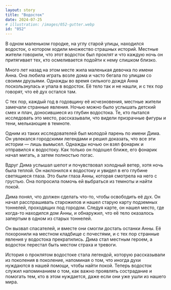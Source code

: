 ```yaml
---
layout: story
title: "Водосток"
date: 2024-07-25
# illustration: /images/052-gutter.webp
id: "052"
---
```


В одном маленьком городке, на углу старой улицы, находился водосток, о котором ходили множество страшных историй. Местные жители говорили, что этот водосток был проклят и что каждую ночь он притягивает тех, кто осмеливается подойти к нему слишком близко.

Много лет назад на этом месте жила маленькая девочка по имени Анна. Она любила играть возле дома и часто бегала по улицам со своими друзьями. Однажды во время сильного дождя Анна поскользнулась и упала в водосток. Её тело так и не нашли, и с тех пор говорят, что её дух остался там.

С тех пор, каждый год в годовщину её исчезновения, местные жители замечали странные явления. Ночью можно было услышать детский смех и плач, доносившиеся из глубин водостока. Те, кто пытался исследовать это место, рассказывали, что видели призрачные фигуры и тени, мелькающие в темноте.

Одним из таких исследователей был молодой парень по имени Дима. Он увлекался городскими легендами и решил доказать, что все эти истории — лишь вымысел. Однажды ночью он взял фонарик и отправился к водостоку. Как только он подошел ближе, его фонарик начал мигать, а затем полностью погас.

Вдруг Дима услышал шепот и почувствовал холодный ветер, хотя ночь была теплой. Он наклонился к водостоку и увидел в его глубине светящиеся глаза. Это были глаза Анны, которая смотрела на него с грустью. Она попросила помочь ей выбраться из темноты и найти покой.

Дима понял, что должен сделать что-то, чтобы освободить её дух. Он начал расспрашивать старожилов и нашел старую карту подземных тоннелей, проходящих под городом. Следуя карте, он нашел место, где когда-то находился дом Анны, и обнаружил, что её тело оказалось запертым в одном из старых тоннелей.

Он вызвал спасателей, и вместе они смогли достать останки Анны. Её похоронили на местном кладбище с почестями, и с тех пор странные явления у водостока прекратились. Дима стал местным героем, а водосток перестал быть местом страха и тревоги.

История о проклятом водостоке стала легендой, которую рассказывали из поколения в поколение, напоминая о том, что иногда духи нуждаются в нашей помощи, чтобы найти покой. Теперь водосток служил напоминанием о том, как важно проявлять сострадание и помогать тем, кто в этом нуждается, даже если они уже ушли из нашего мира.